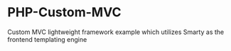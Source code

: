 # PHP-Custom-MVC

Custom MVC lightweight framework example which utilizes Smarty as the frontend templating engine
